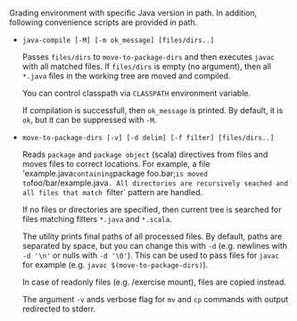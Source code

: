 Grading environment with specific Java version in path.
In addition, following convenience scripts are provided in path.

* `java-compile [-M] [-m ok_message] [files/dirs..]`

    Passes `files/dirs` to `move-to-package-dirs` and then executes `javac` with all matched files.
    If `files/dirs` is empty (no argument), then all `*.java` files in the working tree are moved and compiled.

    You can control classpath via `CLASSPATH` environment variable.

    If compilation is successfull, then `ok_message` is printed.
    By default, it is `ok`, but it can be suppressed with `-M`.

* `move-to-package-dirs [-v] [-d delim] [-f filter] [files/dirs..]`

    Reads `package` and `package object` (scala) directives from files and moves files to correct locations.
    For example, a file 'example.java` containing `package foo.bar;` is moved to `foo/bar/example.java`.
    All directories are recursively seached and all files that match `filter` pattern are handled.

    If no files or directories are specified, then current tree is searched for files matching filters `*.java` and `*.scala`.

    The utility prints final paths of all processed files.
    By default, paths are separated by space, but you can change this with `-d` (e.g. newlines with `-d '\n'` or nulls with `-d '\0'`).
    This can be used to pass files for `javac` for example (e.g. `javac $(move-to-package-dirs)`).

    In case of readonly files (e.g. /exercise mount), files are copied instead.

    The argument `-v` ands verbose flag for `mv` and `cp` commands with output redirected to stderr.
